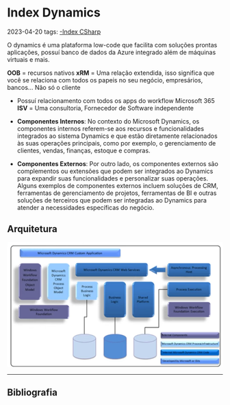 # Index Dynamics
2023-04-20
tags: [-Index CSharp](../-Index%20CSharp.md) 

O dynamics é uma plataforma low-code que facilita com soluções prontas aplicações, possuí banco de dados da Azure integrado além de máquinas virtuais e mais.

**OOB** = recursos nativos
**xRM** = Uma relação extendida, isso significa que você se relaciona com todos os papeis no seu negócio, empresários, bancos... Não só o cliente
* Possuí relacionamento com todos os apps do workflow Microsoft 365
**ISV** = Uma consultoria, Fornecedor de Software independente

* **Componentes Internos**: 
	No contexto do Microsoft Dynamics, os componentes internos referem-se aos recursos e funcionalidades integrados ao sistema Dynamics e que estão diretamente relacionados às suas operações principais, como por exemplo, o gerenciamento de clientes, vendas, finanças, estoque e compras.

* **Componentes Externos**: 
	Por outro lado, os componentes externos são complementos ou extensões que podem ser integrados ao Dynamics para expandir suas funcionalidades e personalizar suas operações. Alguns exemplos de componentes externos incluem soluções de CRM, ferramentas de gerenciamento de projetos, ferramentas de BI e outras soluções de terceiros que podem ser integradas ao Dynamics para atender a necessidades específicas do negócio.

## Arquitetura

![](../-img/arquiteturaDynamics365.png)

-----------------------------------------------
## Bibliografia